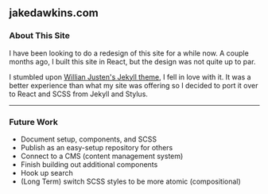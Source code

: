 ## jakedawkins.com


### About This Site

I have been looking to do a redesign of this site for a while now. A couple months ago, I built this site in React, but the design was not quite up to par.

I stumbled upon [Willian Justen's Jekyll theme](https://github.com/willianjusten/will-jekyll-template), I fell in love with it. It was a better experience than what my site was offering so I decided to port it over to React and SCSS from Jekyll and Stylus.

----

### Future Work
- Document setup, components, and SCSS
- Publish as an easy-setup repository for others
- Connect to a CMS (content management system)
- Finish building out additional components
- Hook up search
- (Long Term) switch SCSS styles to be more atomic (compositional)

